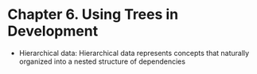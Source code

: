 # Chapter 6. Using Trees in Development

- Hierarchical data: Hierarchical data represents concepts that naturally organized into a nested structure of dependencies
